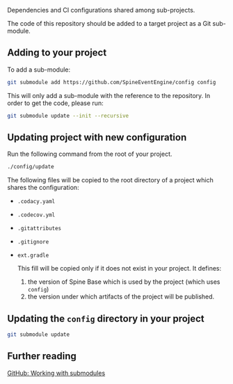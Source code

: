 Dependencies and CI configurations shared among sub-projects. 

The code of this repository should be added to a target project as a Git sub-module.

## Adding to your project

To add a sub-module:
```bash
git submodule add https://github.com/SpineEventEngine/config config
``` 
This will only add a sub-module with the reference to the repository. 
In order to get the code, please run:
```bash
git submodule update --init --recursive
```

## Updating project with new configuration

Run the following command from the root of your project.
```bash
./config/update
```

The following files will be copied to the root directory of a project 
which shares the configuration:

 * `.codacy.yaml`
 * `.codecov.yml`
 * `.gitattributes`
 * `.gitignore`
 * `ext.gradle`
 
    This fill will be copied only if it does not exist in your project. It defines:
    1. the version of Spine Base which is used by the project (which uses `config`)
    2. the version under which artifacts of the project will be published.
     
## Updating the `config` directory in your project 

```bash
git submodule update
```

## Further reading

  [GitHub: Working with submodules](https://blog.github.com/2016-02-01-working-with-submodules/)
